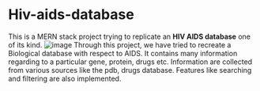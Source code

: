# Hiv-aids-database
This is a MERN stack project trying to replicate an **HIV AIDS database** one of its kind.
![image](https://i.imgur.com/G24GXa1.jpeg)
 Through this project, we have tried to recreate a Biological database with respect to AIDS. It contains many information regarding to a particular gene, protein, drugs etc. Information are collected from various sources like the pdb, drugs database. Features like searching and filtering are also implemented.
